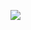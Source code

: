 ![](https://cdn.discordapp.com/attachments/685583064885100568/692622863017967716/crossingbotv1.png)
